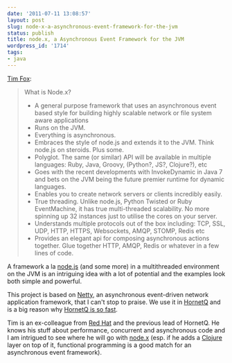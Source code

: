 ```yaml
---
date: '2011-07-11 13:08:57'
layout: post
slug: node-x-a-asynchronous-event-framework-for-the-jvm
status: publish
title: node.x, a Asynchronous Event Framework for the JVM
wordpress_id: '1714'
tags:
- java
---
```


[Tim Fox][nodex]:

> What is Node.x?
>
> * A general purpose framework that uses an asynchronous event based style for building highly scalable network or file system aware applications
> * Runs on the JVM.
> * Everything is asynchronous.
> * Embraces the style of node.js and extends it to the JVM. Think node.js on steroids. Plus some.
> * Polyglot. The same (or similar) API will be available in multiple languages: Ruby, Java, Groovy, (Python?, JS?, Clojure?), etc
> * Goes with the recent developments with InvokeDynamic in Java 7 and bets on the JVM being the future premier runtime for dynamic languages.
> * Enables you to create network servers or clients incredibly easily.
> * True threading. Unlike node.js, Python Twisted or Ruby EventMachine, it has true multi-threaded scalability. No more spinning up 32 instances just to utilise the cores on your server.
> * Understands multiple protocols out of the box including: TCP, SSL, UDP, HTTP, HTTPS, Websockets, AMQP, STOMP, Redis etc
> * Provides an elegant api for composing asynchronous actions together. Glue together HTTP, AMQP, Redis or whatever in a few lines of code.

A framework a la [node.js][nodejs] (and some more) in a multithreaded environment on the JVM is an intriguing idea with a lot of potential and the examples look both simple and powerful.

This project is based on [Netty][netty], an asynchronous event-driven network application framework, that I can't stop to praise. We use it in [HornetQ][hornetq] and is a big reason why [HornetQ is so fast][specjms].

Tim is an ex-colleague from [Red Hat][redhat] and the previous lead of HornetQ. He knows his stuff about performance, concurrent and asynchronous code and I am intrigued to see where he will go with [node.x][nodex] (esp. if he adds a [Clojure][clojure] layer on top of it, functional programming is a good match for an asynchronous event framework).

[hornetq]: http://www.jboss.org/hornetq
[nodex]: https://github.com/purplefox/node.x
[specjms]: http://www.spec.org/jms2007/results/jms2007.html
[tfox]: http://tfox.org/2011/07/11/say-hello-to-node-x/
[redhat]: http://www.redhat.com/
[clojure]: http://clojure.org/
[nodejs]: http://nodejs.org
[netty]: http://www.jboss.org/netty
